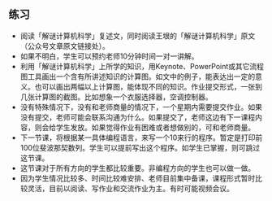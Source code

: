 ## 练习



* 阅读「解谜计算机科学」复述文，同时阅读王垠的「解谜计算机科学」原文（公众号文章原文链接处）。
* 如果不明白，学生可以预约老师10分钟时间一对一讲解。
* 利用「解谜计算机科学」上所学的知识，用Keynote、PowerPoint或其它流程图工具画出一个含有所讲述知识的计算图。如文中的例子，能表达出一定的意义。也可以画出两幅以上计算图，能体现不同的知识。作业提交形式，一张到几张计算图的截图。比如想象一个衣服选择器，空调控制器。
* 没有特殊情况下，没有和老师商量的情况下，一个星期内需要提交作业。如果没有提交，老师可能会联系沟通为什么。如果提交了，老师这边有下一课程内容，则会给学生发放。如果觉得作业有困难或者想做别的，可和老师商量。
* 下一节课，将根据某一具体编程语言，来写一个10来行的程序。暂定是打印前100位斐波那契数列。学生可以提前写出这个程序。如学生已掌握，则可跳过这节课。
* 这节课对于所有方向的学生都比较重要。非编程方向的学生也可以做一做。
* 因为学生情况比较多、时间比较难安排、老师目前集中备课，课程形式暂时比较灵活，目前以阅读、写作业和交流作业为主。有时可能视频会议。

